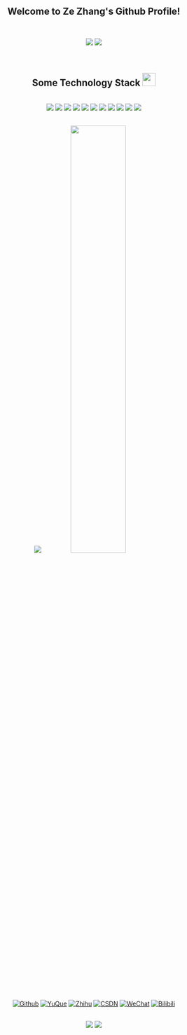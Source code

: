 <h2 align="center">Welcome to Ze Zhang's Github Profile!</h2>

<br>

<p align="center">
  <img src="https://github-readme-stats.vercel.app/api?username=ParallelLight&show_icons=true&theme=tokyonight&line_height=40" />
  <img src="https://github-readme-stats.vercel.app/api/top-langs/?username=ParallelLight&theme=radical" />
</p>

<br>

<p align="center">
  <h2 align="center">Some Technology Stack <img src="https://media.giphy.com/media/WUlplcMpOCEmTGBtBW/giphy.gif" width="30" /></h2>
</p>

<br>

<div align="center">
  <img src="https://img.shields.io/badge/-Python-black?style=flat-square&logo=python"/>
  <img src="https://img.shields.io/badge/-HTML-black?style=flat-square&logo=html5"/>
  <img src="https://img.shields.io/badge/-JavaScript-black?style=flat-square&logo=javascript"/>
  <img src="https://img.shields.io/badge/-CSS-black?style=flat-square&logo=css3"/>

  <img src="https://img.shields.io/badge/-MySQL-black?style=flat-square&logo=mysql"/>
  <img src="https://img.shields.io/badge/-MongoDB-black?style=flat-square&logo=mongodb"/>

  <img src="https://img.shields.io/badge/-Nodejs-black?style=flat-square&logo=Node.js"/>
  <img src="https://img.shields.io/badge/-Vuejs-black?style=flat-square&logo=Vue.js"/>

  <img src="https://img.shields.io/badge/-Git-black?style=flat-square&logo=git"/>
  <img src="https://img.shields.io/badge/-GitHub-black?style=flat-square&logo=github"/>

  <img src="https://komarev.com/ghpvc/?username=ParallelLight&color=0EA5D6&label=ZhangZe's+Profile+ViewS" />
</div>

<br>

<p align = "center">
  <img src="https://cdn.jsdelivr.net/gh/ParallelLight/personal-picture/202203261059653.gif" />
  <img width="50%" src="https://github-readme-streak-stats.herokuapp.com/?user=ParallelLight&show_icons=true&locale=en&layout=compact&theme=radical&line_height=0" />
</p>

<br>

<div align="center">

  [![Github](https://img.shields.io/badge/Github-ParallelLight-%230D1117.svg)](https://github.com/ParallelLight)
  [![YuQue](https://img.shields.io/badge/YuQue-语雀-%2339D27E.svg)](https://www.yuque.com/parallellight)
  [![Zhihu](https://img.shields.io/badge/Zhihu-知乎-%230066FF.svg)](https://www.zhihu.com/people/parallellight)
  [![CSDN](https://img.shields.io/badge/CSDN-博客-%23FC5531.svg)](https://blog.csdn.net/weixin_44421798)
  [![WeChat](https://img.shields.io/badge/WeChat-微信公众号-%2307C160.svg)](https://mp.weixin.qq.com/s/vUkZ7N0cZFGZb-7xuzsgAQ)
  [![Bilibili](https://img.shields.io/badge/Bilibili-哔哩哔哩-%2300A1D6.svg)](https://space.bilibili.com/252451772)
  
</div>

<br>

<div align="center">
  <img src="https://cdn.jsdelivr.net/gh/ParallelLight/personal-picture/202204031251455.jpg" />
  <img src="https://cdn.jsdelivr.net/gh/ParallelLight/personal-picture/202203260000242.jpg" />
</div>
